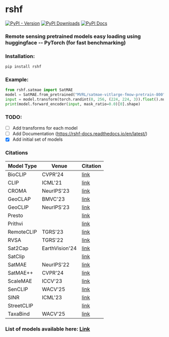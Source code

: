 # rshf
[![PyPI - Version](https://img.shields.io/pypi/v/rshf)](https://pypi.org/project/rshf/)
[![PyPI Downloads](https://static.pepy.tech/badge/rshf)](https://pypistats.org/packages/rshf)
[![PyPI Docs](https://img.shields.io/readthedocs/rshf)](https://rshf-docs.readthedocs.io/en/latest/)


### Remote sensing pretrained models easy loading using huggingface -- PyTorch (for fast benchmarking)

### Installation:
```bash
pip install rshf
```

### Example:
```python
from rshf.satmae import SatMAE
model = SatMAE.from_pretrained("MVRL/satmae-vitlarge-fmow-pretrain-800")
input = model.transform(torch.randint(0, 256, (224, 224, 3)).float().numpy(), 224).unsqueeze(0)
print(model.forward_encoder(input, mask_ratio=0.0)[0].shape)
```

### TODO:
- [ ] Add transforms for each model
- [ ] Add Documentation (https://rshf-docs.readthedocs.io/en/latest/)
- [x] Add initial set of models

### Citations

|Model Type|Venue|Citation|
|----------|-----|--------|
|BioCLIP|CVPR'24|[link](./rshf/bioclip/README.md)
|CLIP|ICML'21|[link](./rshf/clip/README.md)
|CROMA|NeurIPS'23|[link](./rshf/croma/README.md)
|GeoCLAP|BMVC'23|[link](./rshf/geoclap/README.md)
|GeoCLIP|NeurIPS'23|[link](./rshf/geoclip/README.md)
|Presto||[link](./rshf/presto/README.md)
|Prithvi||[link](./rshf/prithvi/README.md)
|RemoteCLIP|TGRS'23|[link](./rshf/remoteclip/README.md)
|RVSA|TGRS'22|[link](./rshf/rvsa/README.md)
|Sat2Cap|EarthVision'24|[link](./rshf/sat2cap/README.md)
|SatClip||[link](./rshf/satclip/README.md)
|SatMAE|NeurIPS'22|[link](./rshf/satmae/README.md)
|SatMAE++|CVPR'24|[link](./rshf/satmaepp/README.md)
|ScaleMAE|ICCV'23|[link](./rshf/scalemae/README.md)
|SenCLIP|WACV'25|[link](./rshf/senclip/README.md)
|SINR|ICML'23|[link](./rshf/sinr/README.md)
|StreetCLIP||[link](./rshf/streetclip/README.md)
|TaxaBind|WACV'25|[link](./rshf/taxabind/README.md)
### List of models available here: [Link](https://huggingface.co/collections/MVRL/remote-sensing-foundation-models-664e8fcd67d8ca8c03f42d00)
